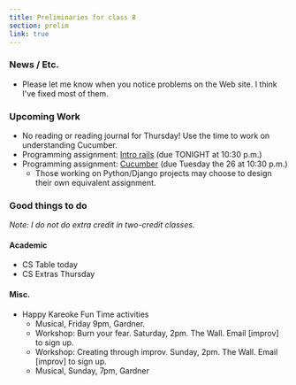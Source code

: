 ```yaml
---
title: Preliminaries for class 8
section: prelim
link: true
---
```

### News / Etc.

* Please let me know when you notice problems on the Web site.  I think 
  I've fixed most of them.

### Upcoming Work

* No reading or reading journal for Thursday!  Use the time to work on understanding Cucumber.
* Programming assignment: [Intro rails](../assignments/getting-started-with-rails) (due TONIGHT at 10:30 p.m.)
* Programming assignment: [Cucumber](../assignments/cucumber) (due Tuesday the 26 at 10:30 p.m.)
    * Those working on Python/Django projects may choose to design their own equivalent assignment.

### Good things to do

_Note: I do not do extra credit in two-credit classes._

#### Academic

* CS Table today
* CS Extras Thursday

#### Misc.

* Happy Kareoke Fun Time activities
    * Musical, Friday 9pm, Gardner.
    * Workshop: Burn your fear.  Saturday, 2pm.  The Wall.
      Email [improv] to sign up.
    * Workshop: Creating through improv.  Sunday, 2pm.  The Wall.
      Email [improv] to sign up.
    * Musical, Sunday, 7pm, Gardner
